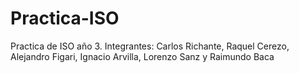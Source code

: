# Practica-ISO
Practica de ISO año 3. Integrantes: Carlos Richante, Raquel Cerezo, Alejandro Figari, Ignacio Arvilla, Lorenzo Sanz y Raimundo Baca
